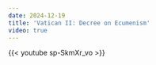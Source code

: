 ```yaml
---
date: 2024-12-19
title: 'Vatican II: Decree on Ecumenism'
video: true
---
```



{{< youtube sp-SkmXr_vo >}}
